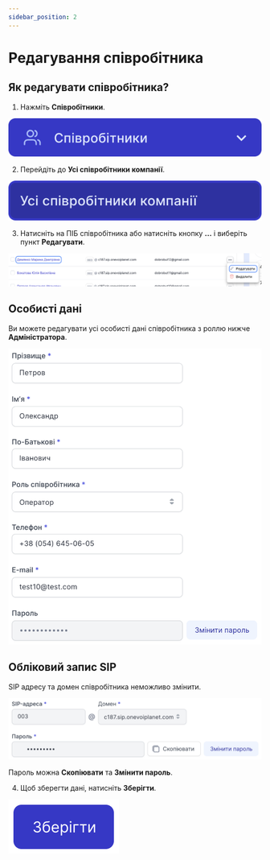 ```yaml
---
sidebar_position: 2
---
```


# Редагування співробітника

## Як редагувати співробітника?

1. Нажміть **Співробітники**.

![](../../img/employees-groups/i-employee-1.svg)

2. Перейдіть до **Усі співробітники компанії**.

![](../../img/employees-groups/i-employee-2.svg)

3. Натисніть на ПІБ співробітника або натисніть кнопку **...** і виберіть пункт **Редагувати**.

![](../../img/employees-groups/i-employee-11.svg)

## Особисті дані

Ви можете редагувати усі особисті дані співробітника з роллю нижче **Адміністратора**.

![](../../img/employees-groups/i-employee-14.svg)

## Обліковий запис SIP

SIP адресу та домен співробітника неможливо змінити.

![](../../img/employees-groups/i-employee-12.svg)

Пароль можна **Скопіювати** та **Змінити пароль**.

4. Щоб зберегти дані, натисніть **Зберігти**.

![](../../img/employees-groups/i-employee-13.svg)